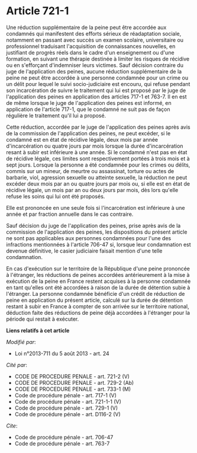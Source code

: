 # Article 721-1

Une réduction supplémentaire de la peine peut être accordée aux condamnés qui manifestent des efforts sérieux de réadaptation
sociale, notamment en passant avec succès un examen scolaire, universitaire ou professionnel traduisant l'acquisition de
connaissances nouvelles, en justifiant de progrès réels dans le cadre d'un enseignement ou d'une formation, en suivant une
thérapie destinée à limiter les risques de récidive ou en s'efforçant d'indemniser leurs victimes. Sauf décision contraire du
juge de l'application des peines, aucune réduction supplémentaire de la peine ne peut être accordée à une personne condamnée
pour un crime ou un délit pour lequel le suivi socio-judiciaire est encouru, qui refuse pendant son incarcération de suivre
le traitement qui lui est proposé par le juge de l'application des peines en application des articles 717-1 et 763-7. Il en
est de même lorsque le juge de l'application des peines est informé, en application de l'article 717-1, que le condamné ne
suit pas de façon régulière le traitement qu'il lui a proposé. 

Cette réduction, accordée par le juge de l'application des peines après avis de la commission de l'application des peines, ne
peut excéder, si le condamné est en état de récidive légale, deux mois par année d'incarcération ou quatre jours par mois
lorsque la durée d'incarcération resant à subir est inférieure à une année. Si le condamné n'est pas en état de récidive
légale, ces limites sont respectivement portées à trois mois et à sept jours. Lorsque la personne a été condamnée pour les
crimes ou délits, commis sur un mineur, de meurtre ou assassinat, torture ou actes de barbarie, viol, agression sexuelle ou
atteinte sexuelle, la réduction ne peut excéder deux mois par an ou quatre jours par mois ou, si elle est en état de récidive
légale, un mois par an ou deux jours par mois, dès lors qu'elle refuse les soins qui lui ont été proposés. 

Elle est prononcée en une seule fois si l'incarcération est inférieure à une année et par fraction annuelle dans le cas
contraire. 

Sauf décision du juge de l'application des peines, prise après avis de la commission de l'application des peines, les
dispositions du présent article ne sont pas applicables aux personnes condamnées pour l'une des infractions mentionnées à
l'article 706-47 si, lorsque leur condamnation est devenue définitive, le casier judiciaire faisait mention d'une telle
condamnation.

En cas d'exécution sur le territoire de la République d'une peine prononcée à l'étranger, les réductions de peines accordées
antérieurement à la mise à exécution de la peine en France restent acquises à la personne condamnée en tant qu'elles ont été
accordées à raison de la durée de détention subie à l'étranger. La personne condamnée bénéficie d'un crédit de réduction de
peine en application du présent article, calculé sur la durée de détention restant à subir en France à compter de son arrivée
sur le territoire national, déduction faite des réductions de peine déjà accordées à l'étranger pour la période qui restait à
exécuter.

**Liens relatifs à cet article**

_Modifié par_:

  - Loi n°2013-711 du 5 août 2013 - art. 24

_Cité par_:

  - CODE DE PROCEDURE PENALE - art. 721-2 (V)
  - CODE DE PROCEDURE PENALE - art. 729-2 (Ab)
  - CODE DE PROCEDURE PENALE - art. 733-1 (M)
  - Code de procédure pénale - art. 717-1 (V)
  - Code de procédure pénale - art. 721-1-1 (V)
  - Code de procédure pénale - art. 729-1 (V)
  - Code de procédure pénale - art. D116-2 (V)

_Cite_:

  - Code de procédure pénale - art. 706-47
  - Code de procédure pénale - art. 763-7
